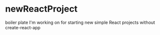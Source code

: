 # newReactProject
boiler plate I'm working on for starting new simple React projects without create-react-app
